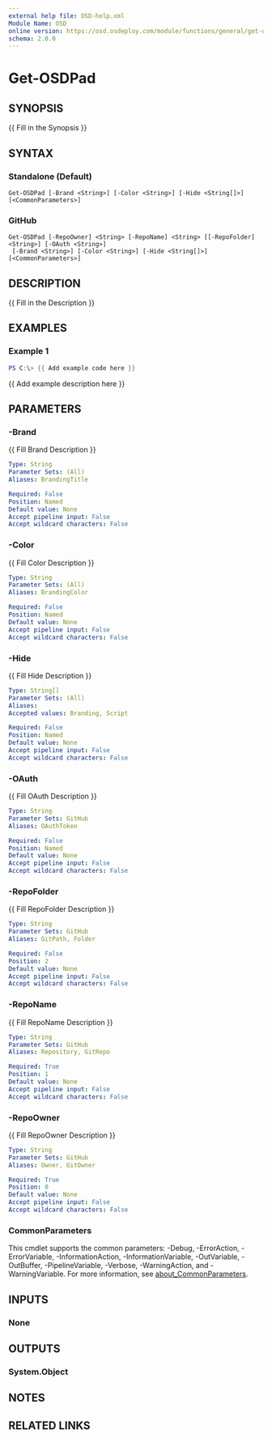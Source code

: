 ```yaml
---
external help file: OSD-help.xml
Module Name: OSD
online version: https://osd.osdeploy.com/module/functions/general/get-osdgather
schema: 2.0.0
---
```


# Get-OSDPad

## SYNOPSIS
{{ Fill in the Synopsis }}

## SYNTAX

### Standalone (Default)
```
Get-OSDPad [-Brand <String>] [-Color <String>] [-Hide <String[]>] [<CommonParameters>]
```

### GitHub
```
Get-OSDPad [-RepoOwner] <String> [-RepoName] <String> [[-RepoFolder] <String>] [-OAuth <String>]
 [-Brand <String>] [-Color <String>] [-Hide <String[]>] [<CommonParameters>]
```

## DESCRIPTION
{{ Fill in the Description }}

## EXAMPLES

### Example 1
```powershell
PS C:\> {{ Add example code here }}
```

{{ Add example description here }}

## PARAMETERS

### -Brand
{{ Fill Brand Description }}

```yaml
Type: String
Parameter Sets: (All)
Aliases: BrandingTitle

Required: False
Position: Named
Default value: None
Accept pipeline input: False
Accept wildcard characters: False
```

### -Color
{{ Fill Color Description }}

```yaml
Type: String
Parameter Sets: (All)
Aliases: BrandingColor

Required: False
Position: Named
Default value: None
Accept pipeline input: False
Accept wildcard characters: False
```

### -Hide
{{ Fill Hide Description }}

```yaml
Type: String[]
Parameter Sets: (All)
Aliases:
Accepted values: Branding, Script

Required: False
Position: Named
Default value: None
Accept pipeline input: False
Accept wildcard characters: False
```

### -OAuth
{{ Fill OAuth Description }}

```yaml
Type: String
Parameter Sets: GitHub
Aliases: OAuthToken

Required: False
Position: Named
Default value: None
Accept pipeline input: False
Accept wildcard characters: False
```

### -RepoFolder
{{ Fill RepoFolder Description }}

```yaml
Type: String
Parameter Sets: GitHub
Aliases: GitPath, Folder

Required: False
Position: 2
Default value: None
Accept pipeline input: False
Accept wildcard characters: False
```

### -RepoName
{{ Fill RepoName Description }}

```yaml
Type: String
Parameter Sets: GitHub
Aliases: Repository, GitRepo

Required: True
Position: 1
Default value: None
Accept pipeline input: False
Accept wildcard characters: False
```

### -RepoOwner
{{ Fill RepoOwner Description }}

```yaml
Type: String
Parameter Sets: GitHub
Aliases: Owner, GitOwner

Required: True
Position: 0
Default value: None
Accept pipeline input: False
Accept wildcard characters: False
```

### CommonParameters
This cmdlet supports the common parameters: -Debug, -ErrorAction, -ErrorVariable, -InformationAction, -InformationVariable, -OutVariable, -OutBuffer, -PipelineVariable, -Verbose, -WarningAction, and -WarningVariable. For more information, see [about_CommonParameters](http://go.microsoft.com/fwlink/?LinkID=113216).

## INPUTS

### None

## OUTPUTS

### System.Object
## NOTES

## RELATED LINKS
